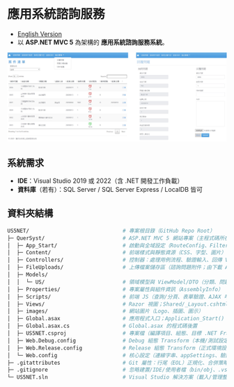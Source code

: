 # 應用系統諮詢服務

- [English Version](README.md)
- 以 **ASP.NET MVC 5** 為架構的 **應用系統諮詢服務系統**。 

![Project Demo](demo_image/UI_US5NET.png)

## 系統需求
- **IDE**：Visual Studio 2019 或 2022（含 .NET 開發工作負載）
- **資料庫**（若有）：SQL Server / SQL Server Express / LocalDB 皆可



## 資料夾結構
```bash
US5NET/                              # 專案根目錄（GitHub Repo Root）
├─ QuerSyst/                         # ASP.NET MVC 5 網站專案（主程式碼所在）
│  ├─ App_Start/                     # 啟動與全域設定（RouteConfig、FilterConfig、BundleConfig 登記點）
│  ├─ Content/                       # 前端樣式與靜態資源（CSS、字型、圖片）
│  ├─ Controllers/                   # 控制器：處理用例流程、驗證輸入、回傳 View/Json/File
│  ├─ FileUploads/                   # 上傳檔案儲存區（諮詢問題附件；由下載 Action 輸出）
│  ├─ Models/
│  │  └─ US/                         # 領域模型與 ViewModel/DTO（分類、問題、QA、附件、欄位驗證）
│  ├─ Properties/                    # 專案屬性與組件資訊（AssemblyInfo）
│  ├─ Scripts/                       # 前端 JS（查詢/分頁、表單驗證、AJAX 呼叫、互動邏輯）
│  ├─ Views/                         # Razor 視圖；Shared/_Layout.cshtml 為全站共用版型
│  ├─ images/                        # 網站圖片（Logo、插圖、圖示）
│  ├─ Global.asax                    # 應用程式入口；Application_Start() 註冊路由/篩選器/Bundle
│  ├─ Global.asax.cs                 # Global.asax 的程式碼後置
│  ├─ US5NET.csproj                  # 專案檔（編譯項目、組態、目標 .NET Framework）
│  ├─ Web.Debug.config               # Debug 組態 Transform（本機/測試設定）
│  ├─ Web.Release.config             # Release 組態 Transform（正式環境設定）
│  └─ Web.config                     # 核心設定（連線字串、appSettings、驗證授權、IIS 行為/限制）
├─ .gitattributes                    # Git 屬性：行尾（EOL）正規化、合併策略、LFS 指定（如有）
├─ .gitignore                        # 忽略建置/IDE/使用者檔（bin/obj、.vs、*.user、packages/ 等）
└─ US5NET.sln                        # Visual Studio 解決方案（載入/管理整個方案與組態）
```
